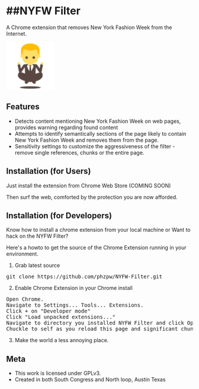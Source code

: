 ##NYFW Filter
================================
A Chrome extension that removes New York Fashion Week from the Internet.

![logo](images/icon-130x130.png)


Features
--------------------------

* Detects content mentioning New York Fashion Week on web pages, provides warning regarding found content
* Attempts to identify semantically sections of the page likely to contain New York Fashion Week and removes them from the page.
* Sensitivity settings to customize the aggressiveness of the filter - remove single references, chunks or the entire page.


Installation (for Users)
--------------------------

Just install the extension from Chrome Web Store (COMING SOON)

Then surf the web, comforted by the protection you are now afforded.


Installation (for Developers)
-------------------------
Know how to install a chrome extension from your local machine or Want to hack on the NYFW Filter?

Here's a howto to get the source of the Chrome Extension running in your environment.

1) Grab latest source
<pre>
git clone https://github.com/phzpw/NYFW-Filter.git
</pre>

2) Enable Chrome Extension in your Chrome install
<pre>
Open Chrome.
Navigate to Settings... Tools... Extensions.
Click + on "Developer mode"
Click "Load unpacked extensions..."
Navigate to directory you installed NYFW Filter and click Open.
Chuckle to self as you reload this page and significant chunks of it suddenly disappear.
</pre>

3) Make the world a less annoying place.


Meta
-------------------------

* This work is licensed under GPLv3.
* Created in both South Congress and North loop, Austin Texas
